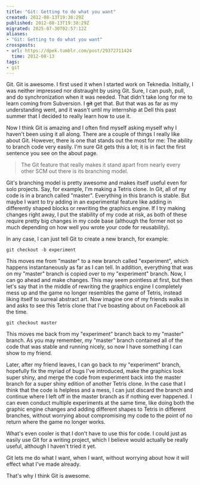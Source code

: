 ```yaml
---
title: "Git: Getting to do what you want"
created: 2012-08-13T19:38:29Z
published: 2012-08-13T19:38:29Z
migrated: 2025-07-30T02:57:12Z
aliases:
- "Git: Getting to do what you want"
crossposts:
- url: https://dpek.tumblr.com/post/29372711424
  time: 2012-08-13
tags:
- git
---
```


Git. Git is awesome. I first used it when I started work on Teknedia. Initially, I was neither impressed nor distraught by using Git. Sure, I can push, pull, and do synchronization when it was needed. That didn't take long for me to learn coming from Subversion. I ~~git~~ get that. But that was as far as my understanding went, and it wasn't until my internship at Dell this past summer that I decided to really learn how to use it.

Now I think Git is amazing and I often find myself asking myself why I haven't been using it all along. There are a couple of things I really like about Git. However, there is one that stands out the most for me: The ability to branch code very easily. I'm sure Git gets this a lot; it is in fact the first sentence you see on the about page.

> The Git feature that really makes it stand apart from nearly every other SCM out there is its branching model.

Git's branching model is pretty awesome and makes itself useful even for solo projects. Say, for example, I'm making a Tetris clone. In Git, all of my code is in a branch called "master". Everything in this branch is stable. But maybe I want to try adding in an experimental feature like adding in differently shaped blocks or rewriting the graphics engine. If I try making changes right away, I put the stability of my code at risk, as both of these require pretty big changes in my code base (although the former not so much depending on how well you wrote your code for reusability).

In any case, I can just tell Git to create a new branch, for example:

```
git checkout -b experiment
```

This moves me from "master" to a new branch called "experiment", which happens instantaneously as far as I can tell. In addition, everything that was on my "master" branch is copied over to my "experiment" branch. Now, I can go ahead and make changes. This may seem pointless at first, but then let's say that in the middle of rewriting the graphics engine I completely mess up and the game no longer resembles the game of Tetris, instead liking itself to surreal abstract art. Now imagine one of my friends walks in and asks to see this Tetris clone that I've boasting about on Facebook all the time.

```
git checkout master
```

This moves me back from my "experiment" branch back to my "master" branch. As you may remember, my "master" branch contained all of the code that was stable and running nicely, so now I have something I can show to my friend.

Later, after my friend leaves, I can go back to my "experiment" branch, hopefully fix the myriad of bugs I've introduced, make the graphics look super shiny, and merge the code from experiment back into the master branch for a super shiny edition of another Tetris clone. In the case that I think that the code is helpless and a mess, I can just discard the branch and continue where I left off in the master branch as if nothing ever happened. I can even conduct multiple experiments at the same time, like doing both the graphic engine changes and adding different shapes to Tetris in different branches, without worrying about compromising my code to the point of no return where the game no longer works.

What's even cooler is that I don't have to use this for code. I could just as easily use Git for a writing project, which I believe would actually be really useful, although I haven't tried it yet.

Git lets me do what I want, when I want, without worrying about how it will effect what I've made already.

That's why I think Git is awesome.
